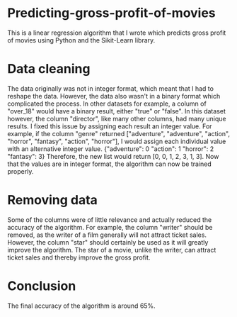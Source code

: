 # Predicting-gross-profit-of-movies
This is a linear regression algorithm that I wrote which predicts gross profit of movies using Python and the Sikit-Learn library.

# Data cleaning
The data originally was not in integer format, which meant that I had to reshape the data. However, the data also wasn't in a binary format which complicated the process. In other datasets for example, a column of "over_18" would have a binary result, either "true" or "false". In this dataset however, the column "director", like many other columns, had many unique results. I fixed this issue by assigning each result an integer value. For example, if the column "genre" returned ["adventure", "adventure", "action", "horror", "fantasy", "action", "horror"], I would assign each individual value with an alternative integer value. 
{"adventure": 0
"action": 1
"horror": 2
"fantasy": 3}
Therefore, the new list would return [0, 0, 1, 2, 3, 1, 3]. Now that the values are in integer format, the algorithm can now be trained properly.

# Removing data
Some of the columns were of little relevance and actually reduced the accuracy of the algorithm. For example, the column "writer" should be removed, as the writer of a film generally will not attract ticket sales. However, the column "star" should certainly be used as it will greatly improve the algorithm. The star of a movie, unlike the writer, can attract ticket sales and thereby improve the gross profit.

# Conclusion
The final accuracy of the algorithm is around 65%. 
